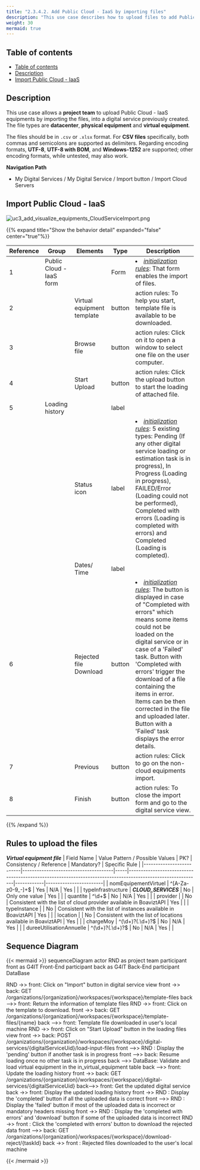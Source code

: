 ```yaml
---
title: "2.3.4.2. Add Public Cloud - IaaS by importing files"
description: "This use case describes how to upload files to add Public Cloud - IaaS equipments to a digital service"
weight: 30
mermaid: true
---
```


## Table of contents

-   [Table of contents](#table-of-contents)
-   [Description](#description)
-   [Import Public Cloud - IaaS](#import-public-cloud---iaas)

## Description

This use case allows a **project team** to upload Public Cloud - IaaS equipments by importing the files, into a digital service previously created.
The file types are **datacenter**, **physical equipment** and **virtual equipment**.

The files should be in `.csv` or `.xlsx` format. For **CSV files** specifically, both commas and semicolons are
supported as delimiters. Regarding encoding formats, **UTF-8**, **UTF-8 with BOM**, and **Windows-1252** are supported;
other encoding formats, while untested, may also work.

**Navigation Path**

-   My Digital Services / My Digital Service / Import button  / Import Cloud Servers

## Import Public Cloud - IaaS
![uc3_add_visualize_equipments_CloudServiceImport.png](../../../images/uc3_add_visualize_equipments_CloudServiceImport.png)


{{% expand title="Show the behavior detail" expanded="false" center="true"%}}

| Reference | Group              | Elements                   | Type   | Description                                                               |
|-----------|--------------------|----------------------------|--------|---------------------------------------------------------------------------|
| 1         | Public Cloud - IaaS form |         | Form   | <li><u>_initialization rules_</u>: That form enables the import of files. |
| 2         |                    | Virtual equipment template | button | action rules: To help you start, template file is available to be downloaded.     |
| 3         |                    | Browse file                | button                 | action rules: Click on it to open a window to select one file on the user computer.                                                                                                                                                                                                                                                                                                                                       |
| 4         |                    | Start Upload               | button                 | action rules: Click the upload button to start the loading of attached file.                                                                                                                                                                                                                                                                                                                                              |
| 5         | Loading history    |                | label                  |                                                                                                                                                                                                                                                                                                                                                                                                                           |
|           |                    | Status icon                | label                  | <li><u>_initialization rules_</u>: 5 existing types: Pending (If any other digital service loading or estimation task is in progress), In Progress (Loading in progress), FAILED/Error (Loading could not be performed), Completed with errors (Loading is completed with errors) and Completed (Loading is completed).                                                                                                   |
|           |                    | Dates/ Time                | label                  |                                                                                                                                                                                                                                                                                                                                                                                                                           |
| 6         |                    | Rejected file Download     | button                 | <li><u>_initialization rules_</u>: The button is displayed in case of "Completed with errors" which means some items could not be loaded on the digital service or in case of a 'Failed' task. Button with 'Completed with errors' trigger the download of a file containing the items in error. Items can be then corrected in the file and uploaded later. <br> Button with a 'Failed' task displays the error details. |
| 7         |                    | Previous                   | button                 | action rules: Click to go on the non- cloud equipments import.                                                                                                                                                                                                                                                                                                                                                            |                                                                                                                          |
| 8         |                    | Finish                     | button                 | action rules: To close the import form and go to the digital service view.                                                                                                                                                                                                                                                                                                                                                |                                                                                                            |

{{% /expand %}}

## Rules to upload the files
***Virtual equipment file***
| Field Name               | Value Pattern / Possible Values      | PK? | Consistency / Reference                                                                                     | Mandatory? | Specific Rule          |
|--------------------------|--------------------------------------|-----|------------------------------------------------------------------------------------------------------------|------------|------------------------|
| nomEquipementVirtuel     | ^[A-Za-z0-9_-]+$                     | Yes | N/A                                                                                                        | Yes        |                        |
| typeInfrastructure       | ***CLOUD_SERVICES***                 | No  | Only one value                                                                                             | Yes        |                        |
| quantite                 | ^\d+$                                | No  | N/A                                                                                                        | Yes        |                        |
| provider                 |                                      | No  | Consistent with the list of cloud provider available in BoaviztAPI                                         | Yes        |                        |
| typeInstance             |                                      | No  | Consistent with the list of instances available in BoaviztAPI                                              | Yes        |                        |
| location                 |                                      | No  | Consistent with the list of locations available in BoaviztAPI                                              | Yes        |                        |
| chargeMoy                | ^(\d+)?(\.\d+)?$                     | No  | N/A                                                                                                        | Yes        |                        |
| dureeUtilisationAnnuelle | ^(\d+)?(\.\d+)?$                     | No  | N/A                                                                                                        | Yes        |                        |


## Sequence Diagram

{{< mermaid >}}
sequenceDiagram
actor RND as project team
participant front as G4IT Front-End
participant back as G4IT Back-End
participant DataBase

RND ->> front: Click on "Import" button in digital service view
front ->> back: GET /organizations/{organization}/workspaces/{workspace}/template-files
back -->> front: Return the information of template files
RND ->> front: Click on the template to download.
front ->> back: GET /organizations/{organization}/workspaces/{workspace}/template-files/{name}
back -->> front: Template file downloaded in user's local machine
RND ->> front: Click on "Start Upload" button in the loading files view
front ->> back: POST /organizations/{organization}/workspaces/{workspace}/digital-services/{digitalServiceUid}/load-input-files
front -->> RND : Display the 'pending' button if another task is in progress
front -->> back: Resume loading once no other task is in progress
back -->> DataBase: Validate and load virtual equipment in the in_virtual_equipment table
back -->> front: Update the loading history
front ->> back: GET /organizations/{organization}/workspaces/{workspace}/digital-services/{digitalServiceUid}
back-->> front: Get the updated digital service
back ->> front: Display the updated loading history
front ->> RND : Display the 'completed' button if all the uploaded data is correct
front -->> RND : Display the 'failed' button if most of the uploaded data is incorrect or <br> mandatory headers missing
front ->> RND : Display the 'completed with errors' and 'download' button if some of the uploaded data is incorrect
RND ->> front : Click the 'completed with errors' button to download the rejected data
front -->> back: GET /organizations/{organization}/workspaces/{workspace}/download-reject/{taskId}
back ->> front : Rejected files downloaded to the user's local machine

{{< /mermaid >}}
